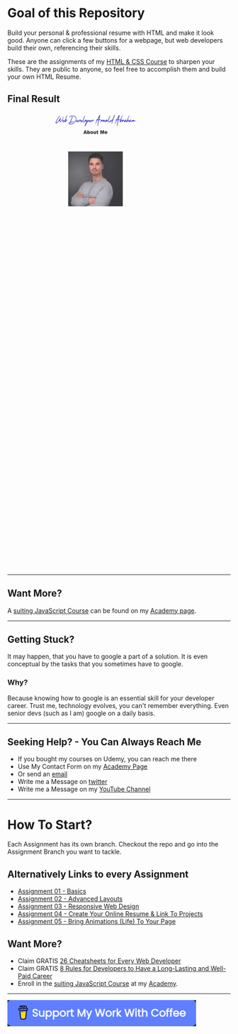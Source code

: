 # Goal of this Repository
Build your personal & professional resume with HTML and make it look good.
Anyone can click a few buttons for a webpage, but web developers build their own, referencing their skills.

These are the assignments of my [HTML & CSS Course]() to sharpen your skills.
They are public to anyone, so feel free to accomplish them and build your own HTML Resume.

## Final Result
![Your Resume](Final%20Result.gif)
<hr>

## Want More?
A [suiting JavaScript Course](https://arnoldcodeacademy.teachable.com/p/javascript-beginner-course) can be found on my [Academy page](https://arnoldcodeacademy.teachable.com/p/javascript-beginner-course).

<hr>

## Getting Stuck?
It may happen, that you have to google a part of a solution.
It is even conceptual by the tasks that you sometimes have to google.

### Why?

Because knowing how to google is an essential skill for your developer career.
Trust me, technology evolves, you can't remember everything.
Even senior devs (such as I am) google on a daily basis.

<hr>

## Seeking Help? - You Can Always Reach Me
- If you bought my courses on Udemy, you can reach me there
- Use My Contact Form on my [Academy Page](https://arnoldcode.com/contact-arnoldacademy)
- Or send an [email](mailto:info@arnoldcode.com)
- Write me a Message on [twitter](https://twitter.com/ArnoldAbrahamP1)
- Write me a Message on my [YouTube Channel](https://www.youtube.com/channel/UCfSQ2-Suwq_axrMc8DIxD6g)
<hr>


# How To Start?

Each Assignment has its own branch. Checkout the repo and go into the Assignment Branch you want to tackle.

## Alternatively Links to every Assignment

- [Assignment 01 - Basics](https://github.com/ArnoldCodeAcademy/HTML_CSS_Course_Assignments/blob/Assignment01/Assignment01/Task/Tasks.md)
- [Assignment 02 - Advanced Layouts](https://github.com/ArnoldCodeAcademy/HTML_CSS_Course_Assignments/blob/Assignment02/Assignment02/Tasks.md)
- [Assignment 03 - Responsive Web Design](https://github.com/ArnoldCodeAcademy/HTML_CSS_Course_Assignments/blob/Assigment03/Assignment03/Tasks.md)
- [Assignment 04 - Create Your Online Resume & Link To Projects](https://github.com/ArnoldCodeAcademy/HTML_CSS_Course_Assignments/blob/Assignment04/Assignment04/Tasks.md)
- [Assignment 05 - Bring Animations (Life) To Your Page](https://github.com/ArnoldCodeAcademy/HTML_CSS_Course_Assignments/blob/Assignment05/Assignment05/Tasks.md)

## Want More?

- Claim GRATIS [26 Cheatsheets for Every Web Developer](https://arnoldcodeacademy.ck.page/26webdevcheatsheets)
- Claim GRATIS [8 Rules for Developers to Have a Long-Lasting and Well-Paid Career](https://arnoldcodeacademy.ck.page/8rulesforsuccesfuldevs)
- Enroll in the [suiting JavaScript Course](https://arnoldcodeacademy.teachable.com/p/javascript-beginner-course) at my [Academy](https://arnoldcodeacademy.teachable.com/p/javascript-beginner-course).

<hr>

[![Support me:)](buyMeACoffee.png)](https://www.buymeacoffee.com/arnoldcode)
